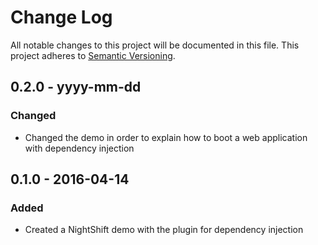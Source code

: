 # Change Log
All notable changes to this project will be documented in this file. This project adheres to [Semantic Versioning](http.semver.org).

## 0.2.0 - yyyy-mm-dd
### Changed
- Changed the demo in order to explain how to boot a web application with dependency injection

## 0.1.0 - 2016-04-14
### Added
- Created a NightShift demo with the plugin for dependency injection